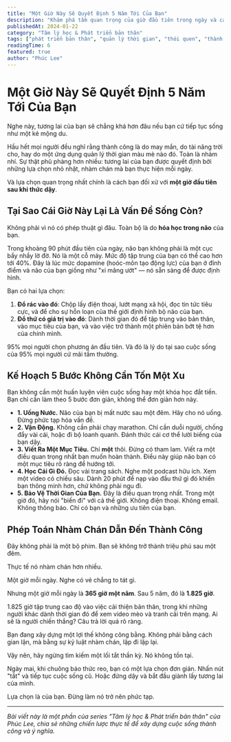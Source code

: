 ```yaml
---
title: "Một Giờ Này Sẽ Quyết Định 5 Năm Tới Của Bạn"
description: "Khám phá tầm quan trọng của giờ đầu tiên trong ngày và cách tận dụng nó để xây dựng tương lai thành công. Kế hoạch 5 bước đơn giản để biến đổi cuộc sống."
publishedAt: 2024-01-22
category: "Tâm lý học & Phát triển bản thân"
tags: ["phát triển bản thân", "quản lý thời gian", "thói quen", "thành công", "kỷ luật"]
readingTime: 6
featured: true
author: "Phúc Lee"
---
```


# Một Giờ Này Sẽ Quyết Định 5 Năm Tới Của Bạn

Nghe này, tương lai của bạn sẽ chẳng khá hơn đâu nếu bạn cứ tiếp tục sống như một kẻ mộng du.

Hầu hết mọi người đều nghĩ rằng thành công là do may mắn, do tài năng trời cho, hay do một ứng dụng quản lý thời gian màu mè nào đó. Toàn là nhảm nhí. Sự thật phũ phàng hơn nhiều: tương lai của bạn được quyết định bởi những lựa chọn nhỏ nhặt, nhàm chán mà bạn thực hiện mỗi ngày.

Và lựa chọn quan trọng nhất chính là cách bạn đối xử với **một giờ đầu tiên sau khi thức dậy**.

## **Tại Sao Cái Giờ Này Lại Là Vấn Đề Sống Còn?**

Không phải vì nó có phép thuật gì đâu. Toàn bộ là do **hóa học trong não** của bạn.

Trong khoảng 90 phút đầu tiên của ngày, não bạn không phải là một cục bầy nhầy lờ đờ. Nó là một cỗ máy. Mức độ tập trung của bạn có thể cao hơn tới 40%. Đây là lúc mức dopamine (hoóc-môn tạo động lực) của bạn ở đỉnh điểm và não của bạn giống như "xi măng ướt" — nó sẵn sàng để được định hình.

Bạn có hai lựa chọn:

1.  **Đổ rác vào đó**: Chộp lấy điện thoại, lướt mạng xã hội, đọc tin tức tiêu cực, và để cho sự hỗn loạn của thế giới định hình bộ não của bạn.
2.  **Đổ thứ có giá trị vào đó**: Dành thời gian đó để tập trung vào bản thân, vào mục tiêu của bạn, và vào việc trở thành một phiên bản bớt tệ hơn của chính mình.

95% mọi người chọn phương án đầu tiên. Và đó là lý do tại sao cuộc sống của 95% mọi người cứ mãi tầm thường.

## **Kế Hoạch 5 Bước Không Cần Tốn Một Xu**

Bạn không cần một huấn luyện viên cuộc sống hay một khóa học đắt tiền. Bạn chỉ cần làm theo 5 bước đơn giản, không thể đơn giản hơn này.

-   **1. Uống Nước.** Não của bạn bị mất nước sau một đêm. Hãy cho nó uống. Đừng phức tạp hóa vấn đề.
-   **2. Vận Động.** Không cần phải chạy marathon. Chỉ cần duỗi người, chống đẩy vài cái, hoặc đi bộ loanh quanh. Đánh thức cái cơ thể lười biếng của bạn dậy.
-   **3. Viết Ra Một Mục Tiêu.** Chỉ **một** thôi. Đừng có tham lam. Viết ra một điều quan trọng nhất bạn muốn hoàn thành. Điều này giúp não bạn có một mục tiêu rõ ràng để hướng tới.
-   **4. Học Cái Gì Đó.** Đọc vài trang sách. Nghe một podcast hữu ích. Xem một video có chiều sâu. Dành 20 phút để nạp vào đầu thứ gì đó khiến bạn thông minh hơn, chứ không phải ngu đi.
-   **5. Bảo Vệ Thời Gian Của Bạn.** Đây là điều quan trọng nhất. Trong một giờ đó, hãy nói "biến đi" với cả thế giới. Không điện thoại. Không email. Không thông báo. Chỉ có bạn và những ưu tiên của bạn.

## **Phép Toán Nhàm Chán Dẫn Đến Thành Công**

Đây không phải là một bộ phim. Bạn sẽ không trở thành triệu phú sau một đêm.

Thực tế nó nhàm chán hơn nhiều.

Một giờ mỗi ngày. Nghe có vẻ chẳng to tát gì.

Nhưng một giờ mỗi ngày là **365 giờ một năm**. Sau 5 năm, đó là **1.825 giờ**.

1.825 giờ tập trung cao độ vào việc cải thiện bản thân, trong khi những người khác dành thời gian đó để xem video mèo và tranh cãi trên mạng. Ai sẽ là người chiến thắng? Câu trả lời quá rõ ràng.

Bạn đang xây dựng một lợi thế không công bằng. Không phải bằng cách gian lận, mà bằng sự kỷ luật nhàm chán, lặp đi lặp lại.

Vậy nên, hãy ngừng tìm kiếm một lối tắt thần kỳ. Nó không tồn tại.

Ngày mai, khi chuông báo thức reo, bạn có một lựa chọn đơn giản. Nhấn nút "tắt" và tiếp tục cuộc sống cũ. Hoặc đứng dậy và bắt đầu giành lấy tương lai của mình.

Lựa chọn là của bạn. Đừng làm nó trở nên phức tạp.

---

*Bài viết này là một phần của series "Tâm lý học & Phát triển bản thân" của Phúc Lee, chia sẻ những chiến lược thực tế để xây dựng cuộc sống thành công và ý nghĩa.*
